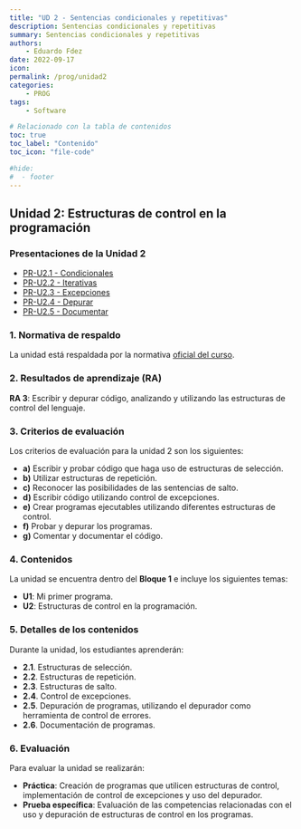 ```yaml
---
title: "UD 2 - Sentencias condicionales y repetitivas"
description: Sentencias condicionales y repetitivas
summary: Sentencias condicionales y repetitivas
authors:
    - Eduardo Fdez
date: 2022-09-17
icon: 
permalink: /prog/unidad2
categories:
    - PROG
tags:
    - Software

# Relacionado con la tabla de contenidos
toc: true
toc_label: "Contenido"
toc_icon: "file-code"

#hide:
#  - footer
---
```


## Unidad 2: Estructuras de control en la programación

### Presentaciones de la Unidad 2

* [PR-U2.1 - Condicionales](https://revilofe.github.io/slides/PR-U2.1.-Condicionales.html)
* [PR-U2.2 - Iterativas](https://revilofe.github.io/slides/PR-U2.2.-Iterativas.html)
* [PR-U2.3 - Excepciones](https://revilofe.github.io/slides/PR-U2.3.-Excepciones.html)
* [PR-U2.4 - Depurar](https://revilofe.github.io/slides/PR-U2.4.-Depurar.html)
* [PR-U2.5 - Documentar](https://revilofe.github.io/slides/PR-U2.5.-Documentar.html)

### 1. **Normativa de respaldo**
La unidad está respaldada por la normativa [oficial del curso](https://www.todofp.es/dam/jcr:c198771c-775e-469b-936f-5f5ef6af165a/andtsdesarrollo-aplicaciones-web-pdf.pdf).

### 2. **Resultados de aprendizaje (RA)**
**RA 3**: Escribir y depurar código, analizando y utilizando las estructuras de control del lenguaje.

### 3. **Criterios de evaluación**
Los criterios de evaluación para la unidad 2 son los siguientes:   
- **a)** Escribir y probar código que haga uso de estructuras de selección.   
- **b)** Utilizar estructuras de repetición.    
- **c)** Reconocer las posibilidades de las sentencias de salto.   
- **d)** Escribir código utilizando control de excepciones.   
- **e)** Crear programas ejecutables utilizando diferentes estructuras de control.    
- **f)** Probar y depurar los programas.   
- **g)** Comentar y documentar el código.   

### 4. **Contenidos**
La unidad se encuentra dentro del **Bloque 1** e incluye los siguientes temas:   
- **U1**: Mi primer programa.   
- **U2**: Estructuras de control en la programación.    

### 5. **Detalles de los contenidos**
Durante la unidad, los estudiantes aprenderán:     
- **2.1**. Estructuras de selección.    
- **2.2**. Estructuras de repetición.    
- **2.3**. Estructuras de salto.    
- **2.4**. Control de excepciones.     
- **2.5**. Depuración de programas, utilizando el depurador como herramienta de control de errores.     
- **2.6**. Documentación de programas.     

### 6. **Evaluación**
Para evaluar la unidad se realizarán:     
- **Práctica**: Creación de programas que utilicen estructuras de control, implementación de control de excepciones y uso del depurador.            
- **Prueba específica**: Evaluación de las competencias relacionadas con el uso y depuración de estructuras de control en los programas.      
